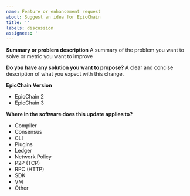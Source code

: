 ```yaml
---
name: Feature or enhancement request
about: Suggest an idea for EpicChain
title: ''
labels: discussion
assignees: ''
---
```


**Summary or problem description**
A summary of the problem you want to solve or metric you want to improve

**Do you have any solution you want to propose?**
A clear and concise description of what you expect with this change.

**EpicChain Version**
- EpicChain 2
- EpicChain 3

**Where in the software does this update applies to?**
- Compiler
- Consensus
- CLI
- Plugins
- Ledger
- Network Policy
- P2P (TCP)
- RPC (HTTP)
- SDK
- VM
- Other

